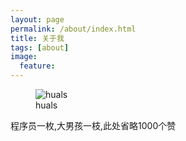 ```yaml
---
layout: page
permalink: /about/index.html
title: 关于我
tags: [about]
image:
  feature: 
---
```

<figure>
  <img src="{{ site.url }}/images/moe.png" alt="huals">
  <figcaption>huals</figcaption>
</figure>

<div class="alert alert-success" role="alert">
    程序员一枚,大男孩一枝,此处省略1000个赞
</div>
